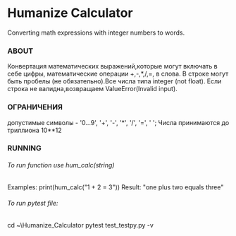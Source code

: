 # Humanize Calculator
Converting math expressions with integer numbers to words.

### ABOUT

Конвертация математических выражений,которые могут включать в себе цифры, математические операции +,-,*,/,=, в слова.
В строке могут быть пробелы (не обязательно).Все числа типа integer (not float).
Если строка не валидна,возвращаем ValueError(Invalid input).

### ОГРАНИЧЕНИЯ
допустимые символы - '0...9', '+', '-', '*', '/', '=', ' ';
Числа принимаются до триллиона 10**12

### RUNNING

###### To run function use hum_calc(string)
Examples: print(hum_calc("1 + 2 = 3"))
Result: "one plus two equals three"

###### To run pytest file:
cd ~\Humanize_Calculator
pytest test_testpy.py -v   

